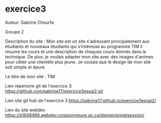 # exercice3

Auteur: Sabrine Cheurfa

Groupe 2

Description du site :
Mon site est un site s'adressant principalement aux étudiants et nouveaux étudiants qui s'intéresse au programme TIM il résume les cours et une description de chaques cours donnés dans la technique. De plus, je 
voulais adapter mon site avec des images d'animes pour cibler une clientèle plus jeune. Je voulais que le design de mon site soit simple et épuré.

Le titre de mon site : TIM 

Lien répertoire  git de l'exercice 3:
https://github.com/sabrine17/exercice3essai2.git

Lien site git hub de l'exercice 3
https://sabrine17.github.io/exercice3essai2/

Lien du site webdev
https://e1648488.webdev.cmaisonneuve.qc.ca/design/projetsession/

